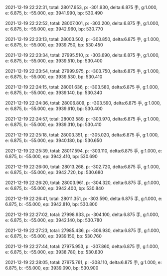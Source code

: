 2021-12-19 22:22:31, total: 28017.653, p: -301.930, delta:6.875 手, g:1.000, e: 6.875, b: -55.000, ep: 3941.990, bp: 530.490

2021-12-19 22:22:52, total: 28007.001, p: -303.200, delta:6.875 手, g:1.000, e: 6.875, b: -55.000, ep: 3942.960, bp: 530.770

2021-12-19 22:23:13, total: 28003.502, p: -303.850, delta:6.875 手, g:1.000, e: 6.875, b: -55.000, ep: 3939.750, bp: 530.450

2021-12-19 22:23:34, total: 27995.510, p: -303.690, delta:6.875 手, g:1.000, e: 6.875, b: -55.000, ep: 3939.510, bp: 530.400

2021-12-19 22:23:54, total: 27999.975, p: -303.750, delta:6.875 手, g:1.000, e: 6.875, b: -55.000, ep: 3939.530, bp: 530.410

2021-12-19 22:24:15, total: 28001.636, p: -303.580, delta:6.875 手, g:1.000, e: 6.875, b: -55.000, ep: 3939.140, bp: 530.340

2021-12-19 22:24:36, total: 28006.809, p: -303.590, delta:6.875 手, g:1.000, e: 6.875, b: -55.000, ep: 3939.610, bp: 530.400

2021-12-19 22:24:57, total: 28003.589, p: -303.970, delta:6.875 手, g:1.000, e: 6.875, b: -55.000, ep: 3939.310, bp: 530.410

2021-12-19 22:25:18, total: 28003.351, p: -305.020, delta:6.875 手, g:1.000, e: 6.875, b: -55.000, ep: 3940.180, bp: 530.650

2021-12-19 22:25:39, total: 28017.594, p: -303.110, delta:6.875 手, g:1.000, e: 6.875, b: -55.000, ep: 3942.410, bp: 530.690

2021-12-19 22:26:00, total: 28013.268, p: -302.720, delta:6.875 手, g:1.000, e: 6.875, b: -55.000, ep: 3942.720, bp: 530.680

2021-12-19 22:26:20, total: 28003.961, p: -304.320, delta:6.875 手, g:1.000, e: 6.875, b: -55.000, ep: 3942.400, bp: 530.840

2021-12-19 22:26:41, total: 28011.351, p: -303.590, delta:6.875 手, g:1.000, e: 6.875, b: -55.000, ep: 3942.810, bp: 530.800

2021-12-19 22:27:02, total: 27998.933, p: -304.100, delta:6.875 手, g:1.000, e: 6.875, b: -55.000, ep: 3942.140, bp: 530.780

2021-12-19 22:27:23, total: 27985.436, p: -306.930, delta:6.875 手, g:1.000, e: 6.875, b: -55.000, ep: 3939.150, bp: 530.760

2021-12-19 22:27:44, total: 27975.953, p: -307.860, delta:6.875 手, g:1.000, e: 6.875, b: -55.000, ep: 3938.780, bp: 530.830

2021-12-19 22:28:05, total: 27975.761, p: -308.110, delta:6.875 手, g:1.000, e: 6.875, b: -55.000, ep: 3939.090, bp: 530.900